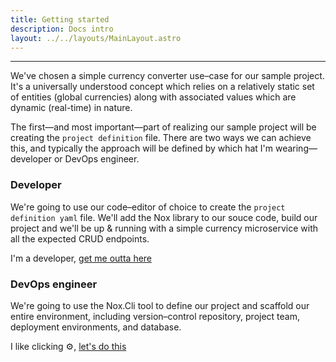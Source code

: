```yaml
---
title: Getting started
description: Docs intro
layout: ../../layouts/MainLayout.astro
---
```

***
We've chosen a simple currency converter use–case for our sample project. It's a universally understood concept which relies on a relatively static set of entities (global currencies) along with associated values which are dynamic (real-time) in nature.

The first—and most important—part of realizing our sample project will be creating the `project definition` file. There are two ways we can achieve this, and typically the approach will be defined by which hat I'm wearing—developer or DevOps engineer.

### Developer
We're going to use our code–editor of choice to create the `project definition yaml` file. We'll add the Nox library to our souce code, build our project and we'll be up & running with a simple currency microservice with all the expected CRUD endpoints.

I'm a developer, [get me outta here](./nox.lib-sample-project)

### DevOps engineer
We're going to use the Nox.Cli tool to define our project and scaffold our entire environment, including version–control repository, project team, deployment environments, and database.

I like clicking ⚙️, [let's do this](./nox.cli-installation)